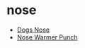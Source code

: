 # nose

 * [Dogs Nose](../../index/d/dogs-nose-200234.json)
 * [Nose Warmer Punch](../../index/n/nose-warmer-punch-102338.json)
